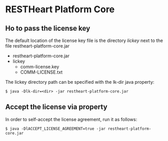 # RESTHeart Platform Core

## Ho to pass the license key

The default location of the license key file is the directory *lickey* next to the file restheart-platform-core.jar

- restheart-platform-core.jar
- lickey
    - comm-license.key
    - COMM-LICENSE.txt

The lickey directory path can be specified with the lk-dir java property:

```
$ java -Dlk-dir=<dir> -jar restheart-platform-core.jar
```

## Accept the license via property

In order to self-accept the license agreement, run it as follows:

```
$ java -DlACCEPT_LICENSE_AGREEMENT=true -jar restheart-platform-core.jar
```